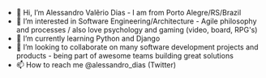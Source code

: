 - 👋 Hi, I’m Alessandro Valẽrio Dias - I am from Porto Alegre/RS/Brazil
- 👀 I’m interested in Software Engineering/Architecture - Agile philosophy and processes / also love psychology and gaming (video, board, RPG's)
- 🌱 I’m currently learning Python and Django
- 💞️ I’m looking to collaborate on many software development projects and products - being part of awesome teams building great solutions
- 📫 How to reach me @alessandro_dias (Twitter)

<!---
alessandrodias-agco/alessandrodias-agco is a ✨ special ✨ repository because its `README.md` (this file) appears on your GitHub profile.
You can click the Preview link to take a look at your changes.
--->
